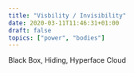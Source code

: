 ```yaml
---
title: "Visbility / Invisibility"
date: 2020-03-11T11:46:31+01:00
draft: false
topics: ["power", "bodies"]
---
```


Black Box, Hiding, Hyperface
Cloud